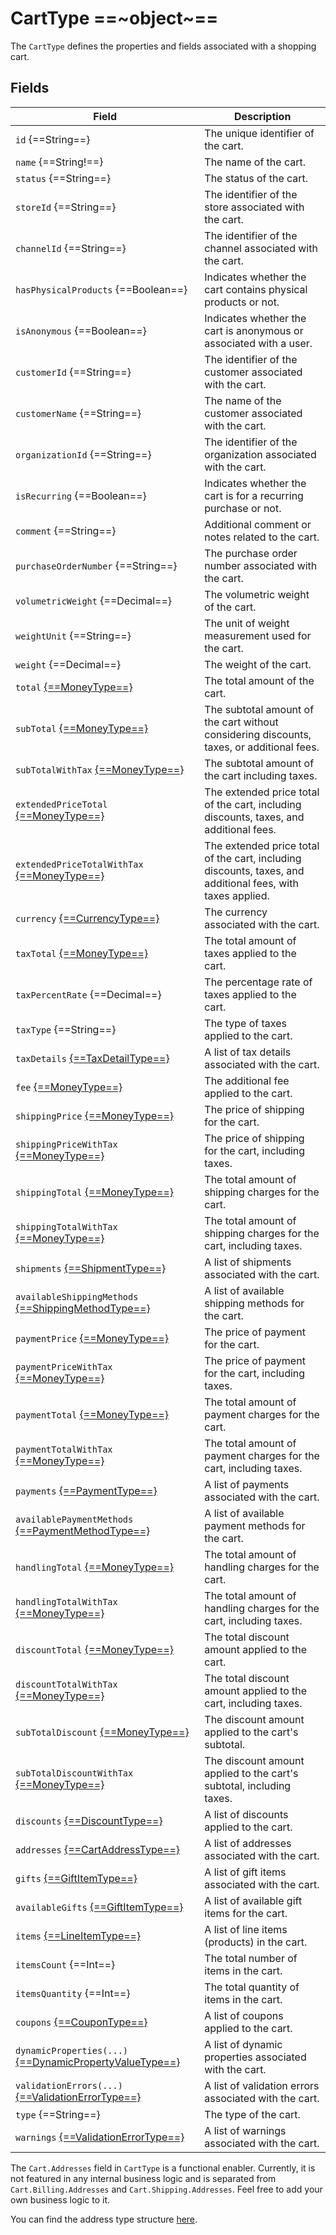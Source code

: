 # CartType ==~object~==

The `CartType` defines the properties and fields associated with a shopping cart. 

## Fields

| Field                                                                       | Description                                                                                                 |
|-----------------------------------------------------------------------------|-------------------------------------------------------------------------------------------------------------|
| `id` {==String==}                                                           | The unique identifier of the cart.                                                          	            |
| `name` {==String!==}                            	                          | The name of the cart.                                                                                       |
| `status` {==String==}                            	                          | The status of the cart.                                                                     	            |
| `storeId` {==String==}                                                      | The identifier of the store associated with the cart.                                        	            |
| `channelId` {==String==}                         	                          | The identifier of the channel associated with the cart.                                     	            |
| `hasPhysicalProducts` {==Boolean==}                                         | Indicates whether the cart contains physical products or not.                                               |
| `isAnonymous` {==Boolean==}                     	                          | Indicates whether the cart is anonymous or associated with a user.                        	                |
| `customerId` {==String==}                       	                          | The identifier of the customer associated with the cart.                                    	            |
| `customerName` {==String==}                     	                          | The name of the customer associated with the cart.                                                          |
| `organizationId` {==String==}                    	                          | The identifier of the organization associated with the cart.                                 	            |
| `isRecurring` {==Boolean==}                     	                          | Indicates whether the cart is for a recurring purchase or not.                                              |
| `comment` {==String==}                          	                          | Additional comment or notes related to the cart.                                           	                |
| `purchaseOrderNumber` {==String==}               	                          | The purchase order number associated with the cart.                                         	            |
| `volumetricWeight` {==Decimal==}                	                          | The volumetric weight of the cart.                                                                          |
| `weightUnit` {==String==}                        	                          | The unit of weight measurement used for the cart.                                                           |
| `weight` {==Decimal==}                           	                          | The weight of the cart.                                                                                    	|
| `total` [{==MoneyType==}](money-type.md)         	                          | The total amount of the cart.                                                                              	|
| `subTotal` [{==MoneyType==}](money-type.md)                                 | The subtotal amount of the cart without considering discounts, taxes, or additional fees.                  	|
| `subTotalWithTax` [{==MoneyType==}](money-type.md)                          | The subtotal amount of the cart including taxes.                                                           	|
| `extendedPriceTotal` [{==MoneyType==}](money-type.md)                       | The extended price total of the cart, including discounts, taxes, and additional fees.                     	|
| `extendedPriceTotalWithTax` [{==MoneyType==}](money-type.md)                | The extended price total of the cart, including discounts, taxes, and additional fees, with taxes applied. 	|
| `currency` [{==CurrencyType==}](currency-type.md)                           | The currency associated with the cart.                                                                     	|
| `taxTotal` [{==MoneyType==}](money-type.md)                                 | The total amount of taxes applied to the cart.                                                             	|
| `taxPercentRate` {==Decimal==}                                              | The percentage rate of taxes applied to the cart.                                                          	|
| `taxType` {==String==}                                                      | The type of taxes applied to the cart.                                                                     	|
| `taxDetails` [{==TaxDetailType==}](tax-detail-type.md)                      | A list of tax details associated with the cart.                                                            	|
| `fee` [{==MoneyType==}](money-type.md)                                      | The additional fee applied to the cart.                                                                    	|
| `shippingPrice` [{==MoneyType==}](money-type.md)                            | The price of shipping for the cart.                                                                        	|
| `shippingPriceWithTax` [{==MoneyType==}](money-type.md)                     | The price of shipping for the cart, including taxes.                                                       	|
| `shippingTotal` [{==MoneyType==}](money-type.md)                            | The total amount of shipping charges for the cart.                                                         	|
| `shippingTotalWithTax` [{==MoneyType==}](money-type.md)                     | The total amount of shipping charges for the cart, including taxes.                                        	|
| `shipments` [{==ShipmentType==}](shipment-type.md)                          | A list of shipments associated with the cart.                                                              	|
| `availableShippingMethods` [{==ShippingMethodType==}](shipping-method-type.md) | A list of available shipping methods for the cart.                                                     	|
| `paymentPrice` [{==MoneyType==}](money-type.md)                        	  | The price of payment for the cart.                                                                         	|
| `paymentPriceWithTax` [{==MoneyType==}](money-type.md)                   	  | The price of payment for the cart, including taxes.                                                        	|
| `paymentTotal` [{==MoneyType==}](money-type.md)                         	  | The total amount of payment charges for the cart.                                                          	|
| `paymentTotalWithTax` [{==MoneyType==}](money-type.md)             	      | The total amount of payment charges for the cart, including taxes.                                         	|
| `payments` [{==PaymentType==}](payment-type.md)                      	      | A list of payments associated with the cart.                                                               	|
| `availablePaymentMethods` [{==PaymentMethodType==}](payment-method-type.md) | A list of available payment methods for the cart. 	                                                        |
| `handlingTotal` [{==MoneyType==}](money-type.md)                            | The total amount of handling charges for the cart.                                                         	|
| `handlingTotalWithTax` [{==MoneyType==}](money-type.md)  	                  | The total amount of handling charges for the cart, including taxes.                                        	|
| `discountTotal` [{==MoneyType==}](money-type.md)                            | The total discount amount applied to the cart.                                                             	|
| `discountTotalWithTax` [{==MoneyType==}](money-type.md)                     | The total discount amount applied to the cart, including taxes.                                            	|
| `subTotalDiscount` [{==MoneyType==}](money-type.md)                         | The discount amount applied to the cart's subtotal.                                                        	|
| `subTotalDiscountWithTax` [{==MoneyType==}](money-type.md)                  | The discount amount applied to the cart's subtotal, including taxes.                                       	|
| `discounts` [{==DiscountType==}](discount-type.md)                       	  | A list of discounts applied to the cart.                                                                   	|
| `addresses` [{==CartAddressType==}](cart-address-type.md)                	  | A list of addresses associated with the cart.                                                              	|
| `gifts` [{==GiftItemType==}](gift-item-type.md)                       	  | A list of gift items associated with the cart.                                                             	|
| `availableGifts`  [{==GiftItemType==}](gift-item-type.md)                   | A list of available gift items for the cart.                                                                |
| `items` [{==LineItemType==}](line-item-type.md)                             | A list of line items (products) in the cart.                                                                |
| `itemsCount` {==Int==}                                                      | The total number of items in the cart.                                                                      |
| `itemsQuantity` {==Int==}                                                   | The total quantity of items in the cart.                                                                    |
| `coupons` [{==CouponType==}](coupon-type.md)                                | A list of coupons applied to the cart.                                                                      |
| `dynamicProperties(...)` [{==DynamicPropertyValueType==}](dynamic-property-value-type.md) | A list of dynamic properties associated with the cart.                                        |
| `validationErrors(...)` [{==ValidationErrorType==}](validation-error-type.md)             | A list of validation errors associated with the cart.                                         |
| `type` {==String==}                                                         | The type of the cart.                                                                                       |
| `warnings` [{==ValidationErrorType==}](validation-error-type.md)            | A list of warnings associated with the cart.                                                                |

The `Cart.Addresses` field in `CartType` is a functional enabler. Currently, it is not featured in any internal business logic and is separated from `Cart.Billing.Addresses` and `Cart.Shipping.Addresses`. Feel free to add your own business logic to it.

You can find the address type structure [here](https://github.com/VirtoCommerce/vc-module-experience-api/blob/dev/src/VirtoCommerce.ExperienceApiModule.Core/Schemas/AddressType.cs).